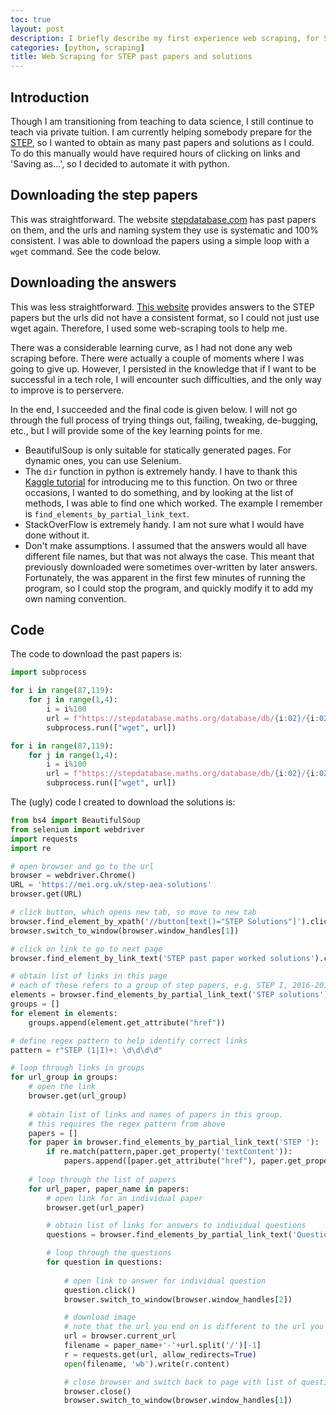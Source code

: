 ```yaml
---
toc: true
layout: post
description: I briefly describe my first experience web scraping, for STEP past papers and solutions.
categories: [python, scraping]
title: Web Scraping for STEP past papers and solutions
---
```


## Introduction
Though I am transitioning from teaching to data science, I still continue to teach via private tuition. I am currently helping somebody prepare for the [STEP](https://www.admissionstesting.org/for-test-takers/step/about-step/), so I wanted to obtain as many past papers and solutions as I could. To do this manually would have required hours of clicking on links and 'Saving as...', so I decided to automate it with python.

## Downloading the step papers
This was straightforward. The website [stepdatabase.com](https://stepdatabase.maths.org) has past papers on them, and the urls and naming system they use is systematic and 100% consistent. I was able to download the papers using a simple loop with a `wget` command.  See the code below.

## Downloading the answers
This was less straightforward. [This website](https://mei.org.uk/step-aea-solutions) provides answers to the STEP papers but the urls did not have a consistent format, so I could not just use wget again. Therefore, I used some web-scraping tools to help me. 

There was a considerable learning curve, as I had not done any web scraping before. There were actually a couple of moments where I was going to give up. However, I persisted in the knowledge that if I want to be successful in a tech role, I will encounter such difficulties, and the only way to improve is to perservere.

In the end, I succeeded and the final code is given below. I will not go through the full process of trying things out, failing, tweaking, de-bugging, etc., but I will provide some of the key learning points for me.

* BeautifulSoup is only suitable for statically generated pages. For dynamic ones, you can use Selenium.
* The `dir` function in python is extremely handy. I have to thank this [Kaggle tutorial](https://www.kaggle.com/colinmorris/working-with-external-libraries) for introducing me to this function. On two or three occasions, I wanted to do something, and by looking at the list of methods, I was able to find one which worked. The example I remember is `find_elements_by_partial_link_text`.
* StackOverFlow is extremely handy. I am not sure what I would have done without it.
* Don't make assumptions. I assumed that the answers would all have different file names, but that was not always the case. This meant that previously downloaded were sometimes over-written by later answers. Fortunately, the was apparent in the first few minutes of running the program, so I could stop the program, and quickly modify it to add my own naming convention.


## Code
The code to download the past papers is:

```python
import subprocess

for i in range(87,119):
    for j in range(1,4):
        i = i%100
        url = f"https://stepdatabase.maths.org/database/db/{i:02}/{i:02}-S{j}.pdf"
        subprocess.run(["wget", url])

for i in range(87,119):
    for j in range(1,4):
        i = i%100
        url = f"https://stepdatabase.maths.org/database/db/{i:02}/{i:02}-S{j}.tex"
        subprocess.run(["wget", url])
```

The (ugly) code I created to download the solutions is:

```python
from bs4 import BeautifulSoup
from selenium import webdriver
import requests
import re

# open browser and go to the url
browser = webdriver.Chrome()
URL = 'https://mei.org.uk/step-aea-solutions'
browser.get(URL)

# click button, which opens new tab, so move to new tab
browser.find_element_by_xpath('//button[text()="STEP Solutions"]').click()
browser.switch_to_window(browser.window_handles[1])

# click on link to go to next page
browser.find_element_by_link_text('STEP past paper worked solutions').click()

# obtain list of links in this page
# each of these refers to a group of step papers, e.g. STEP I, 2016-2019
elements = browser.find_elements_by_partial_link_text('STEP solutions')
groups = []
for element in elements:
    groups.append(element.get_attribute("href"))

# define regex pattern to help identify correct links
pattern = r"STEP (1|I)+: \d\d\d\d"

# loop through links in groups
for url_group in groups:
    # open the link
    browser.get(url_group)
    
    # obtain list of links and names of papers in this group.
    # this requires the regex pattern from above
    papers = []
    for paper in browser.find_elements_by_partial_link_text('STEP '):
        if re.match(pattern,paper.get_property('textContent')):
            papers.append([paper.get_attribute("href"), paper.get_property('textContent')])
    
    # loop through the list of papers
    for url_paper, paper_name in papers:
        # open link for an individual paper
        browser.get(url_paper)

        # obtain list of links for answers to individual questions
        questions = browser.find_elements_by_partial_link_text('Question ')

        # loop through the questions
        for question in questions:
            
            # open link to answer for individual question
            question.click()
            browser.switch_to_window(browser.window_handles[2])

            # download image
            # note that the url you end on is different to the url you use to get to this page
            url = browser.current_url
            filename = paper_name+'-'+url.split('/')[-1]
            r = requests.get(url, allow_redirects=True)
            open(filename, 'wb').write(r.content)

            # close browser and switch back to page with list of questions
            browser.close()
            browser.switch_to_window(browser.window_handles[1])
```
